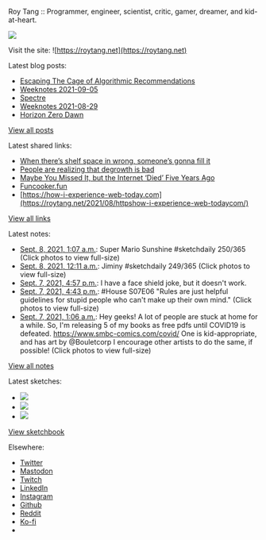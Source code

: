 Roy Tang :: Programmer, engineer, scientist, critic, gamer, dreamer, and kid-at-heart.

![](https://roytang.net/static/img/profile.jpg)

Visit the site: ![https://roytang.net](https://roytang.net)

Latest blog posts:

- [Escaping The Cage of Algorithmic Recommendations](https://roytang.net/2021/09/cage-recommendations/)
- [Weeknotes 2021-09-05](https://roytang.net/2021/09/weeknotes-2021-09-05/)
- [Spectre](https://roytang.net/2021/09/spectre/)
- [Weeknotes 2021-08-29](https://roytang.net/2021/08/weeknotes-2021-08-29/)
- [Horizon Zero Dawn](https://roytang.net/2021/08/horizon-zero-dawn/)

[View all posts](https://roytang.net/blog)

Latest shared links:

- [When there’s shelf space in wrong, someone’s gonna fill it](https://roytang.net/2021/09/when-theres-shelf-space-in-wrong-someones-gonna-fill-it/)
- [People are realizing that degrowth is bad](https://roytang.net/2021/09/people-are-realizing-that-degrowth-is-bad/)
- [Maybe You Missed It, but the Internet ‘Died’ Five Years Ago](https://roytang.net/2021/09/073ab5b52efd5697d1e93fae30e1f4c1/)
- [Funcooker.fun](https://roytang.net/2021/08/52eef896e37ef921a0b250864974e14c/)
- [https://how-i-experience-web-today.com](https://roytang.net/2021/08/httpshow-i-experience-web-todaycom/)

[View all links](https://roytang.net/links)

Latest notes:

- [Sept. 8, 2021, 1:07 a.m.](https://roytang.net/2021/09/1435288526820573187/): Super Mario Sunshine #sketchdaily 250/365 (Click photos to view full-size)
- [Sept. 8, 2021, 12:11 a.m.](https://roytang.net/2021/09/1435274453844250625/): Jiminy #sketchdaily 249/365 (Click photos to view full-size)
- [Sept. 7, 2021, 4:57 p.m.](https://roytang.net/2021/09/1435165284520771584/): I have a face shield joke, but it doesn&#x27;t work.
- [Sept. 7, 2021, 4:43 p.m.](https://roytang.net/2021/09/1435161723913203715/): #House S07E06 &quot;Rules are just helpful guidelines for stupid people who can&#x27;t make up their own mind.&quot; (Click photos to view full-size)
- [Sept. 7, 2021, 1:06 a.m.](https://roytang.net/2021/09/1434926011611705348/): Hey geeks! A lot of people are stuck at home for a while. So, I&#x27;m releasing 5 of my books as free pdfs until COVID19 is defeated. https://www.smbc-comics.com/covid/ One is kid-appropriate, and has art by @Bouletcorp I encourage other artists to do the same, if possible! (Click photos to view full-size)

[View all notes](https://roytang.net/notes)

Latest sketches:


- ![](https://roytang.net/media/cache/62/ad/62ad4c40a13ce175c2593d34e8c1ebcb.jpg)
- ![](https://roytang.net/media/cache/d0/f3/d0f39fe560deeb4094c08cafa9ccde1c.jpg)
- ![](https://roytang.net/media/cache/16/2c/162c6171a6fcbc080f7b53a3adf9476a.jpg)

[View sketchbook](https://roytang.net/albums/sketchbook)


Elsewhere:

- [Twitter](https://twitter.com/roytang)
- [Mastodon](https://mastodon.technology/@roytang)
- [Twitch](https://twitch.tv/twitchyroy)
- [LinkedIn](https://www.linkedin.com/in/roytang)
- [Instagram](https://instagram.com/roytang0400)
- [Github](https://github.com/roytang)
- [Reddit](https://reddit.com/u/hungryroy)
- [Ko-fi](https://ko-fi.com/roytang)
- [](mailto:hello@roytang.net)